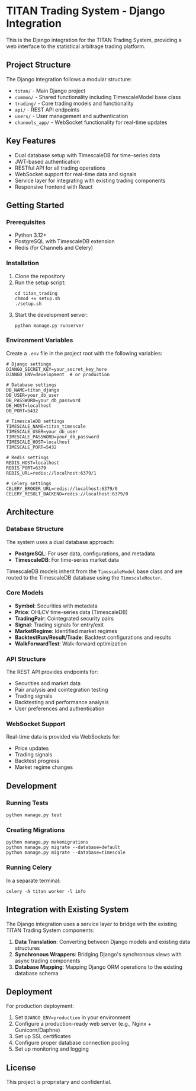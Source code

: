 # TITAN Trading System - Django Integration

This is the Django integration for the TITAN Trading System, providing a web interface to the statistical arbitrage trading platform.

## Project Structure

The Django integration follows a modular structure:

- `titan/` - Main Django project
- `common/` - Shared functionality including TimescaleModel base class
- `trading/` - Core trading models and functionality
- `api/` - REST API endpoints
- `users/` - User management and authentication
- `channels_app/` - WebSocket functionality for real-time updates

## Key Features

- Dual database setup with TimescaleDB for time-series data
- JWT-based authentication
- RESTful API for all trading operations
- WebSocket support for real-time data and signals
- Service layer for integrating with existing trading components
- Responsive frontend with React

## Getting Started

### Prerequisites

- Python 3.12+
- PostgreSQL with TimescaleDB extension
- Redis (for Channels and Celery)

### Installation

1. Clone the repository
2. Run the setup script:
   ```
   cd titan_trading
   chmod +x setup.sh
   ./setup.sh
   ```
3. Start the development server:
   ```
   python manage.py runserver
   ```

### Environment Variables

Create a `.env` file in the project root with the following variables:

```
# Django settings
DJANGO_SECRET_KEY=your_secret_key_here
DJANGO_ENV=development  # or production

# Database settings
DB_NAME=titan_django
DB_USER=your_db_user
DB_PASSWORD=your_db_password
DB_HOST=localhost
DB_PORT=5432

# TimescaleDB settings
TIMESCALE_NAME=titan_timescale
TIMESCALE_USER=your_db_user
TIMESCALE_PASSWORD=your_db_password
TIMESCALE_HOST=localhost
TIMESCALE_PORT=5432

# Redis settings
REDIS_HOST=localhost
REDIS_PORT=6379
REDIS_URL=redis://localhost:6379/1

# Celery settings
CELERY_BROKER_URL=redis://localhost:6379/0
CELERY_RESULT_BACKEND=redis://localhost:6379/0
```

## Architecture

### Database Structure

The system uses a dual database approach:
- **PostgreSQL**: For user data, configurations, and metadata
- **TimescaleDB**: For time-series market data

TimescaleDB models inherit from the `TimescaleModel` base class and are routed to the TimescaleDB database using the `TimescaleRouter`.

### Core Models

- **Symbol**: Securities with metadata
- **Price**: OHLCV time-series data (TimescaleDB)
- **TradingPair**: Cointegrated security pairs
- **Signal**: Trading signals for entry/exit
- **MarketRegime**: Identified market regimes
- **BacktestRun/Result/Trade**: Backtest configurations and results
- **WalkForwardTest**: Walk-forward optimization

### API Structure

The REST API provides endpoints for:
- Securities and market data
- Pair analysis and cointegration testing
- Trading signals
- Backtesting and performance analysis
- User preferences and authentication

### WebSocket Support

Real-time data is provided via WebSockets for:
- Price updates
- Trading signals
- Backtest progress
- Market regime changes

## Development

### Running Tests

```
python manage.py test
```

### Creating Migrations

```
python manage.py makemigrations
python manage.py migrate --database=default
python manage.py migrate --database=timescale
```

### Running Celery

In a separate terminal:

```
celery -A titan worker -l info
```

## Integration with Existing System

The Django integration uses a service layer to bridge with the existing TITAN Trading System components:

1. **Data Translation**: Converting between Django models and existing data structures
2. **Synchronous Wrappers**: Bridging Django's synchronous views with async trading components
3. **Database Mapping**: Mapping Django ORM operations to the existing database schema

## Deployment

For production deployment:

1. Set `DJANGO_ENV=production` in your environment
2. Configure a production-ready web server (e.g., Nginx + Gunicorn/Daphne)
3. Set up SSL certificates
4. Configure proper database connection pooling
5. Set up monitoring and logging

## License

This project is proprietary and confidential.
